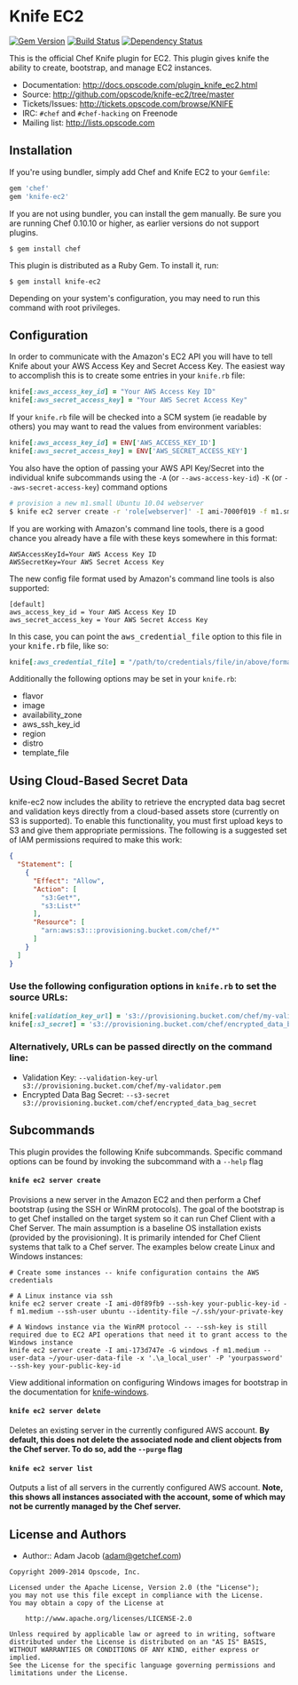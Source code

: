 Knife EC2
=========
[![Gem Version](https://badge.fury.io/rb/knife-ec2.png)](http://badge.fury.io/rb/knife-ec2)
[![Build Status](https://travis-ci.org/opscode/knife-ec2.png?branch=master)](https://travis-ci.org/opscode/knife-ec2)
[![Dependency Status](https://gemnasium.com/opscode/knife-ec2.png)](https://gemnasium.com/opscode/knife-ec2)

This is the official Chef Knife plugin for EC2. This plugin gives knife the ability to create, bootstrap, and manage EC2 instances.

* Documentation: <http://docs.opscode.com/plugin_knife_ec2.html>
* Source: <http://github.com/opscode/knife-ec2/tree/master>
* Tickets/Issues: <http://tickets.opscode.com/browse/KNIFE>
* IRC: `#chef` and `#chef-hacking` on Freenode
* Mailing list: <http://lists.opscode.com>

Installation
------------
If you're using bundler, simply add Chef and Knife EC2 to your `Gemfile`:

```ruby
gem 'chef'
gem 'knife-ec2'
```

If you are not using bundler, you can install the gem manually. Be sure you are running Chef 0.10.10 or higher, as earlier versions do not support plugins.

    $ gem install chef

This plugin is distributed as a Ruby Gem. To install it, run:

    $ gem install knife-ec2

Depending on your system's configuration, you may need to run this command with root privileges.


Configuration
-------------
In order to communicate with the Amazon's EC2 API you will have to tell Knife about your AWS Access Key and Secret Access Key. The easiest way to accomplish this is to create some entries in your `knife.rb` file:

```ruby
knife[:aws_access_key_id] = "Your AWS Access Key ID"
knife[:aws_secret_access_key] = "Your AWS Secret Access Key"
```

If your `knife.rb` file will be checked into a SCM system (ie readable by others) you may want to read the values from environment variables:

```ruby
knife[:aws_access_key_id] = ENV['AWS_ACCESS_KEY_ID']
knife[:aws_secret_access_key] = ENV['AWS_SECRET_ACCESS_KEY']
```

You also have the option of passing your AWS API Key/Secret into the individual knife subcommands using the `-A` (or `--aws-access-key-id`) `-K` (or `--aws-secret-access-key`) command options

```bash
# provision a new m1.small Ubuntu 10.04 webserver
$ knife ec2 server create -r 'role[webserver]' -I ami-7000f019 -f m1.small -A 'Your AWS Access Key ID' -K "Your AWS Secret Access Key"
```

If you are working with Amazon's command line tools, there is a good chance
you already have a file with these keys somewhere in this format:

    AWSAccessKeyId=Your AWS Access Key ID
    AWSSecretKey=Your AWS Secret Access Key
        

The new config file format used by Amazon's command line tools is also supported:

    [default]
    aws_access_key_id = Your AWS Access Key ID
    aws_secret_access_key = Your AWS Secret Access Key

In this case, you can point the <tt>aws_credential_file</tt> option to
this file in your <tt>knife.rb</tt> file, like so:

```ruby        
knife[:aws_credential_file] = "/path/to/credentials/file/in/above/format"
```

Additionally the following options may be set in your `knife.rb`:

- flavor
- image
- availability_zone
- aws_ssh_key_id
- region
- distro
- template_file

Using Cloud-Based Secret Data
-----------------------------
knife-ec2 now includes the ability to retrieve the encrypted data bag secret and validation keys directly from a cloud-based assets store (currently on S3 is supported). To enable this functionality, you must first upload keys to S3 and give them appropriate permissions. The following is a suggested set of IAM permissions required to make this work:

```json
{
  "Statement": [
    {
      "Effect": "Allow",
      "Action": [
        "s3:Get*",
        "s3:List*"
      ],
      "Resource": [
        "arn:aws:s3:::provisioning.bucket.com/chef/*"
      ]
    }
  ]
}
```

### Use the following configuration options in `knife.rb` to set the source URLs:
```ruby
knife[:validation_key_url] = 's3://provisioning.bucket.com/chef/my-validator.pem'
knife[:s3_secret] = 's3://provisioning.bucket.com/chef/encrypted_data_bag_secret'
```

### Alternatively, URLs can be passed directly on the command line:
- Validation Key: `--validation-key-url s3://provisioning.bucket.com/chef/my-validator.pem`
- Encrypted Data Bag Secret: `--s3-secret s3://provisioning.bucket.com/chef/encrypted_data_bag_secret`

Subcommands
-----------
This plugin provides the following Knife subcommands. Specific command options can be found by invoking the subcommand with a `--help` flag


#### `knife ec2 server create`
Provisions a new server in the Amazon EC2 and then perform a Chef bootstrap
(using the SSH or WinRM protocols). The goal of the bootstrap is to get Chef installed on the target system so it can run Chef Client with a Chef Server. The main assumption is a baseline OS installation exists (provided by the provisioning). It is primarily intended for Chef Client systems that talk to a Chef server.  The examples below create Linux and Windows instances:

    # Create some instances -- knife configuration contains the AWS credentials

    # A Linux instance via ssh
    knife ec2 server create -I ami-d0f89fb9 --ssh-key your-public-key-id -f m1.medium --ssh-user ubuntu --identity-file ~/.ssh/your-private-key

    # A Windows instance via the WinRM protocol -- --ssh-key is still required due to EC2 API operations that need it to grant access to the Windows instance
    knife ec2 server create -I ami-173d747e -G windows -f m1.medium --user-data ~/your-user-data-file -x '.\a_local_user' -P 'yourpassword' --ssh-key your-public-key-id

View additional information on configuring Windows images for bootstrap in the documentation for [knife-windows](http://docs.opscode.com/plugin_knife_windows.html).

#### `knife ec2 server delete`
Deletes an existing server in the currently configured AWS account. **By default, this does not delete the associated node and client objects from the Chef server. To do so, add the `--purge` flag**

#### `knife ec2 server list`
Outputs a list of all servers in the currently configured AWS account. **Note, this shows all instances associated with the account, some of which may not be currently managed by the Chef server.**

License and Authors
-------------------
- Author:: Adam Jacob (<adam@getchef.com>)

```text
Copyright 2009-2014 Opscode, Inc.

Licensed under the Apache License, Version 2.0 (the "License");
you may not use this file except in compliance with the License.
You may obtain a copy of the License at

    http://www.apache.org/licenses/LICENSE-2.0

Unless required by applicable law or agreed to in writing, software
distributed under the License is distributed on an "AS IS" BASIS,
WITHOUT WARRANTIES OR CONDITIONS OF ANY KIND, either express or implied.
See the License for the specific language governing permissions and
limitations under the License.
```
